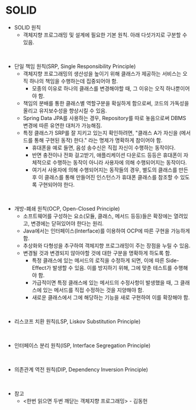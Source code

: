 # SOLID

* SOLID 원칙
  * 객체지향 프로그래밍 및 설계에 필요한 기본 원칙. 아래 다섯가지로 구분할 수 있음.

<br>

* 단일 책임 원칙(SRP, Single Responsibility Principle)
  * 객체지향 프로그래밍의 생산성을 높이기 위해 클래스가 제공하는 서비스는 오직 하나의 책임을 수행하는데 집중되어야 함.
    * 모종의 이유로 하나의 클래스를 변경해야할 때, 그 이유는 오직 하나뿐이어야 함.
  * 책임의 분배를 통한 클래스별 역할구분을 확실하게 함으로써, 코드의 가독성을 올리고 유지보수성을 향상시킬 수 있음.
  * Spring Data JPA를 사용하는 경우, Repository를 따로 놓음으로써 DBMS 변경에 따른 유연한 대처가 가능해짐.
  * 특정 클래스가 SRP를 잘 지키고 있는지 확인하려면, "클래스 A가 자신을 (메서드를 통해 구현된 동작) 한다." 라는 명제가 명확하게 참이어야 함.
    * 휴대폰을 예로 들면, 음성 송수신은 직접 자신이 수행하는 동작이다.
    * 반면 충전이나 전화 걸고받기, 애플리케이션 다운로드 등등은 휴대폰이 자체적으로 수행하는 동작이 아니라 사용자에 의해 수행되어지는 동작이다.
    * 여기서 사용자에 의해 수행되어지는 동작들의 경우, 별도의 클래스를 만든 후 이 클래스를 통해 만들어진 인스턴스가 휴대폰 클래스를 참조할 수 있도록 구현되어야 한다.

<br>

* 개방-폐쇄 원칙(OCP, Open-Closed Principle)
  * 소프트웨어를 구성하는 요소(모듈, 클래스, 메서드 등등)들은 확장에는 열려있고, 변경에는 닫혀있어야 한다는 원리.
  * Java에서는 인터페이스(Interface)를 이용하여 OCP에 따른 구현을 가능하게 함.
  * 추상화와 다형성을 추구하여 객체지향 프로그래밍이 주는 장점을 누릴 수 있음.
  * 변경될 것과 변경되지 않아야할 것에 대한 구분을 명확하게 하도록 함.
    * 특정 클래스에 있는 메서드의 로직을 수정하게 되면, 이에 따른 Side-Effect가 발생할 수 있음. 이를 방지하기 위해, 그에 맞춘 테스트를 수행해야 함.
    * 가급적이면 특정 클래스에 있는 메서드의 수정사항이 발생했을 때, 그 클래스에 있는 메서드를 직접 수정하는 것을 지양해야 함.
    * 새로운 클래스에서 그에 해당하는 기능을 새로 구현하여 이를 확장해야 함.

<br>

* 리스코프 치환 원칙(LSP, Liskov Substitution Principle)


<br>

* 인터페이스 분리 원칙(ISP, Interface Segregation Principle)


<br>

* 의존관계 역전 원칙(DIP, Dependency Inversion Principle)


<br>

* 참고
  * <한번 읽으면 두번 깨닫는 객체지향 프로그래밍> - 김동헌
